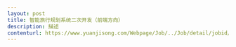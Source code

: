 ```yaml
---                
layout: post       
title: 智能旅行规划系统二次开发（前端方向）           
description: 描述     
contenturl: https://www.yuanjisong.com/Webpage/Job/../Job/detail/jobid/101474      
---                 
```

